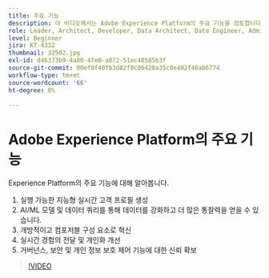 ```yaml
---
title: 주요 기능
description: 이 비디오에서는 Adobe Experience Platform의 주요 기능을 검토합니다.
role: Leader, Architect, Developer, Data Architect, Data Engineer, Admin, User
level: Beginner
jira: KT-4332
thumbnail: 32502.jpg
exl-id: d46373b9-4a80-4fe0-a072-51ec48585b3f
source-git-commit: 00ef0f40fb3d82f0c06428a35c0e402f46ab6774
workflow-type: tm+mt
source-wordcount: '66'
ht-degree: 0%

---
```


# Adobe Experience Platform의 주요 기능

Experience Platform의 주요 기능에 대해 알아봅니다.

1. 실행 가능한 지능형 실시간 고객 프로필 생성
1. AI/ML 모델 및 데이터 쿼리를 통해 데이터를 강화하고 더 많은 통찰력을 얻을 수 있습니다.
1. 개방적이고 컴포저블 구성 요소로 혁신
1. 실시간 경험의 전달 및 개인화 개선
1. 거버넌스, 보안 및 개인 정보 보호 제어 기능에 대한 신뢰 확보

>[!VIDEO](https://video.tv.adobe.com/v/32502?learn=on)

